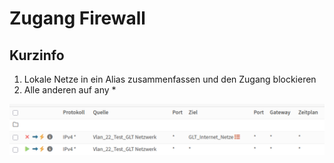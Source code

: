 # Zugang Firewall

## Kurzinfo

1. Lokale Netze in ein Alias zusammenfassen und den Zugang blockieren
2. Alle anderen auf any *

![Bild](internet1.png)
